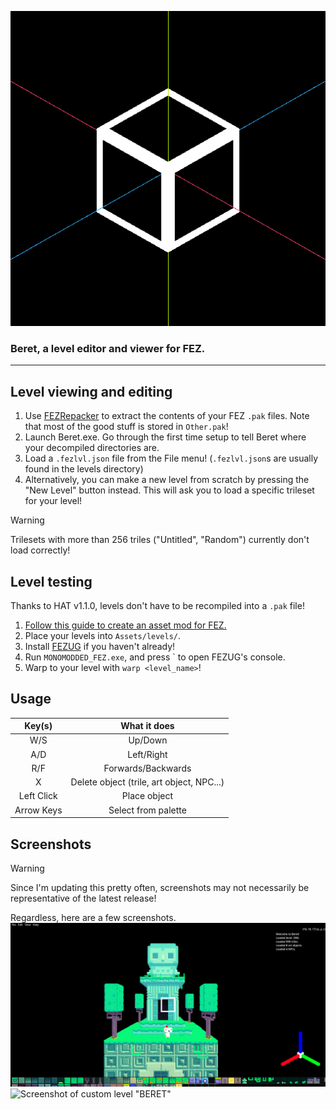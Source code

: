 <p align="center">
  <img src="https://github.com/edinosma/Beret/blob/master/beret_logo.png?raw=true" />
</p>

### Beret, a level editor and viewer for FEZ.
---
Level viewing and editing
---
1. Use [FEZRepacker](https://github.com/FEZModding/FEZRepacker) to extract the contents of your FEZ `.pak` files. Note that most of the good stuff is stored in `Other.pak`!
2. Launch Beret.exe. Go through the first time setup to tell Beret where your decompiled directories are.
3. Load a `.fezlvl.json` file from the File menu! (`.fezlvl.json`s are usually found in the levels directory)
4. Alternatively, you can make a new level from scratch by pressing the "New Level" button instead. This will ask you to load a specific trileset for your level!

> [!WARNING]
> Trilesets with more than 256 triles ("Untitled", "Random") currently don't load correctly!

Level testing
---
Thanks to HAT v1.1.0, levels don't have to be recompiled into a `.pak` file!

1. [Follow this guide to create an asset mod for FEZ.](https://github.com/FEZModding/HAT/blob/main/Docs/createmods.md)
2. Place your levels into `Assets/levels/`.
3. Install [FEZUG](https://github.com/FEZModding/FEZUG) if you haven't already!
4. Run `MONOMODDED_FEZ.exe`, and press ` to open FEZUG's console.
5. Warp to your level with `warp <level_name>`!

Usage
---
|Key(s)|What it does|
|:---:|:---:|
|W/S|Up/Down|
|A/D|Left/Right|
|R/F|Forwards/Backwards|
|X|Delete object (trile, art object, NPC...)|
|Left Click|Place object|
|Arrow Keys|Select from palette|

Screenshots
---
> [!WARNING]
> Since I'm updating this pretty often, screenshots may not necessarily be representative of the latest release!

Regardless, here are a few screenshots.
![Screenshot of level "OWL"](https://github.com/edinosma/Beret/blob/master/github/beret_screenshot.png?raw=true)
![Screenshot of custom level "BERET"](https://github.com/edintomato2/Beret/blob/master/github/beret_logo_wall.png?raw=true)
